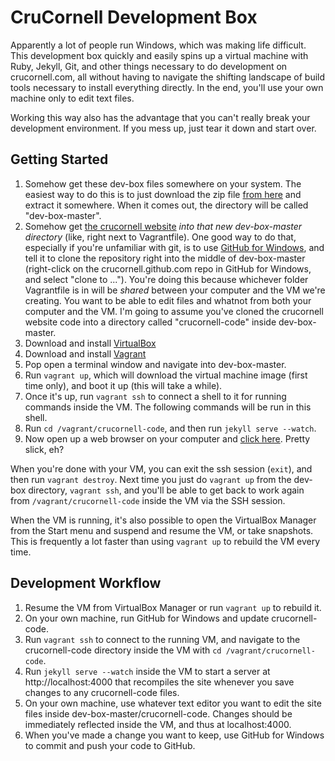 CruCornell Development Box
==========================

Apparently a lot of people run Windows, which was making life difficult.  This
development box quickly and easily spins up a virtual machine with Ruby,
Jekyll, Git, and other things necessary to do development on crucornell.com,
all without having to navigate the shifting landscape of build tools necessary
to install everything directly. In the end, you'll use your own machine only to
edit text files.

Working this way also has the advantage that you can't really break your
development environment. If you mess up, just tear it down and start over.

Getting Started
---------------

1. Somehow get these dev-box files somewhere on your system. The easiest way to
   do this is to just download the zip file [from
   here](https://github.com/crucornell/dev-box/archive/master.zip) and extract
   it somewhere. When it comes out, the directory will be called
   "dev-box-master".
2. Somehow get [the crucornell
   website](https://github.com/crucornell/crucornell.github.com) _into that new
   dev-box-master directory_ (like, right next to Vagrantfile).  One good way
   to do that, especially if you're unfamiliar with git, is to use [GitHub for
   Windows](http://windows.github.com/), and tell it to clone the repository
   right into the middle of dev-box-master (right-click on the
   crucornell.github.com repo in GitHub for Windows, and select "clone to
   ...").  You're doing this because whichever folder Vagrantfile is in will be
   _shared_ between your computer and the VM we're creating. You want to be able
   to edit files and whatnot from both your computer and the VM. I'm going to
   assume you've cloned the crucornell website code into a directory called
   "crucornell-code" inside dev-box-master.
3. Download and install [VirtualBox](http://www.virtualbox.org/wiki/Downloads)
4. Download and install [Vagrant](http://downloads.vagrantup.com)
5. Pop open a terminal window and navigate into dev-box-master.
6. Run `vagrant up`, which will download the virtual machine image (first time
   only), and boot it up (this will take a while).
7. Once it's up, run `vagrant ssh` to connect a shell to it for running
   commands inside the VM. The following commands will be run in this shell.
8. Run `cd /vagrant/crucornell-code`, and then run `jekyll serve --watch`.
9. Now open up a web browser on your computer and [click
   here](http://localhost:4000).  Pretty slick, eh?

When you're done with your VM, you can exit the ssh session (`exit`), and then
run `vagrant destroy`. Next time you just do `vagrant up` from the dev-box
directory, `vagrant ssh`, and you'll be able to get back to work again from
`/vagrant/crucornell-code` inside the VM via the SSH session.

When the VM is running, it's also possible to open the VirtualBox Manager from
the Start menu and suspend and resume the VM, or take snapshots. This is
frequently a lot faster than using `vagrant up` to rebuild the VM every time.

Development Workflow
--------------------

1. Resume the VM from VirtualBox Manager or run `vagrant up` to rebuild it.
2. On your own machine, run GitHub for Windows and update crucornell-code.
3. Run `vagrant ssh` to connect to the running VM, and navigate to the
   crucornell-code directory inside the VM with `cd /vagrant/crucornell-code`.
4. Run `jekyll serve --watch` inside the VM to start a server at
   http://localhost:4000 that recompiles the site whenever you save changes to
   any crucornell-code files.
5. On your own machine, use whatever text editor you want to edit the site
   files inside dev-box-master/crucornell-code. Changes should be immediately
   reflected inside the VM, and thus at localhost:4000.
6. When you've made a change you want to keep, use GitHub for Windows to commit
   and push your code to GitHub.
